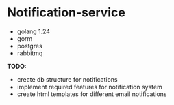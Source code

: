 # Notification-service

- golang 1.24
- gorm
- postgres
- rabbitmq

**TODO:**

- create db structure for notifications
- implement required features for notification system
- create html templates for different email notifications

